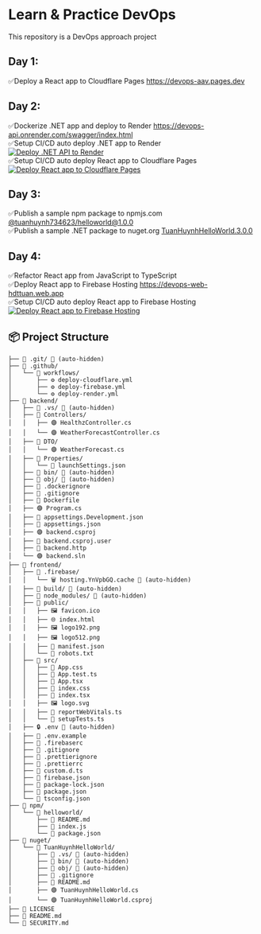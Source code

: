 # Learn & Practice DevOps

This repository is a DevOps approach project

## Day 1:

✅Deploy a React app to Cloudflare Pages https://devops-aav.pages.dev

## Day 2:

✅Dockerize .NET app and deploy to Render https://devops-api.onrender.com/swagger/index.html</br>
✅Setup CI/CD auto deploy .NET app to Render [![Deploy .NET API to Render](https://github.com/huynhducthanhtuan/devops/actions/workflows/deploy-render.yml/badge.svg)](https://github.com/huynhducthanhtuan/devops/actions/workflows/deploy-render.yml)</br>
✅Setup CI/CD auto deploy React app to Cloudflare Pages [![Deploy React app to Cloudflare Pages](https://github.com/huynhducthanhtuan/devops/actions/workflows/deploy-cloudflare.yml/badge.svg)](https://github.com/huynhducthanhtuan/devops/actions/workflows/deploy-cloudflare.yml)

## Day 3:

✅Publish a sample npm package to npmjs.com [@tuanhuynh734623/helloworld@1.0.0](https://www.npmjs.com/package/@tuanhuynh734623/helloworld)</br>
✅Publish a sample .NET package to nuget.org [TuanHuynhHelloWorld.3.0.0](https://www.nuget.org/packages/TuanHuynhHelloWorld/)

## Day 4:

✅Refactor React app from JavaScript to TypeScript</br>
✅Deploy React app to Firebase Hosting https://devops-web-hdttuan.web.app</br>
✅Setup CI/CD auto deploy React app to Firebase Hosting [![Deploy React app to Firebase Hosting](https://github.com/huynhducthanhtuan/devops/actions/workflows/deploy-firebase.yml/badge.svg)](https://github.com/huynhducthanhtuan/devops/actions/workflows/deploy-firebase.yml)

## 📦 Project Structure

```
├── 📁 .git/ 🚫 (auto-hidden)
├── 📁 .github/
│   └── 📁 workflows/
│       ├── ⚙️ deploy-cloudflare.yml
│       ├── ⚙️ deploy-firebase.yml
│       └── ⚙️ deploy-render.yml
├── 📁 backend/
│   ├── 📁 .vs/ 🚫 (auto-hidden)
│   ├── 📁 Controllers/
│   │   ├── 🟣 HealthzController.cs
│   │   └── 🟣 WeatherForecastController.cs
│   ├── 📁 DTO/
│   │   └── 🟣 WeatherForecast.cs
│   ├── 📁 Properties/
│   │   └── 📄 launchSettings.json
│   ├── 📁 bin/ 🚫 (auto-hidden)
│   ├── 📁 obj/ 🚫 (auto-hidden)
│   ├── 📄 .dockerignore
│   ├── 🚫 .gitignore
│   ├── 🐳 Dockerfile
│   ├── 🟣 Program.cs
│   ├── 📄 appsettings.Development.json
│   ├── 📄 appsettings.json
│   ├── 🟣 backend.csproj
│   ├── 📄 backend.csproj.user
│   ├── 📄 backend.http
│   └── 🟣 backend.sln
├── 📁 frontend/
│   ├── 📁 .firebase/
│   │   └── 🗑️ hosting.YnVpbGQ.cache 🚫 (auto-hidden)
│   ├── 📁 build/ 🚫 (auto-hidden)
│   ├── 📁 node_modules/ 🚫 (auto-hidden)
│   ├── 📁 public/
│   │   ├── 🖼️ favicon.ico
│   │   ├── 🌐 index.html
│   │   ├── 🖼️ logo192.png
│   │   ├── 🖼️ logo512.png
│   │   ├── 📄 manifest.json
│   │   └── 📄 robots.txt
│   ├── 📁 src/
│   │   ├── 🎨 App.css
│   │   ├── 📄 App.test.ts
│   │   ├── 📄 App.tsx
│   │   ├── 🎨 index.css
│   │   ├── 📄 index.tsx
│   │   ├── 🖼️ logo.svg
│   │   ├── 📄 reportWebVitals.ts
│   │   └── 📄 setupTests.ts
│   ├── 🔒 .env 🚫 (auto-hidden)
│   ├── 📄 .env.example
│   ├── 📄 .firebaserc
│   ├── 🚫 .gitignore
│   ├── 📄 .prettierignore
│   ├── 📄 .prettierrc
│   ├── 📄 custom.d.ts
│   ├── 📄 firebase.json
│   ├── 📄 package-lock.json
│   ├── 📄 package.json
│   └── 📄 tsconfig.json
├── 📁 npm/
│   └── 📁 helloworld/
│       ├── 📖 README.md
│       ├── 📄 index.js
│       └── 📄 package.json
├── 📁 nuget/
│   └── 📁 TuanHuynhHelloWorld/
│       ├── 📁 .vs/ 🚫 (auto-hidden)
│       ├── 📁 bin/ 🚫 (auto-hidden)
│       ├── 📁 obj/ 🚫 (auto-hidden)
│       ├── 🚫 .gitignore
│       ├── 📖 README.md
│       ├── 🟣 TuanHuynhHelloWorld.cs
│       └── 🟣 TuanHuynhHelloWorld.csproj
├── 📜 LICENSE
├── 📖 README.md
└── 📝 SECURITY.md
```
